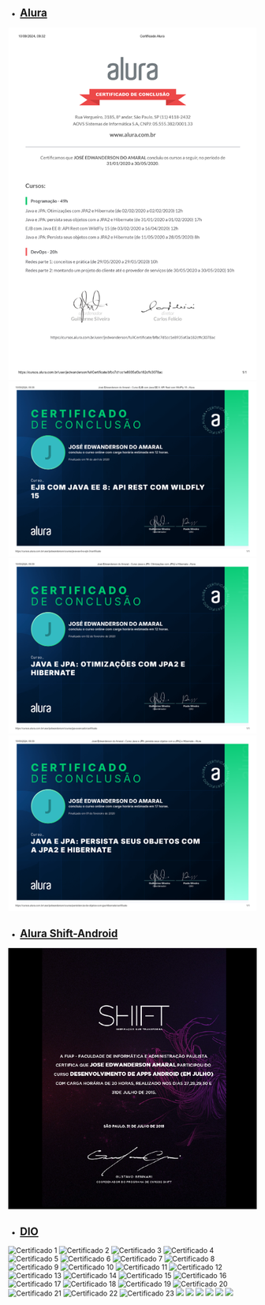 - ## [Alura](https://cursos.alura.com.br/user/jedwanderson/fullCertificate/bfbc7d1cc1e8935af3a182cffc3078ac)
<p align="left">
  <img src="certificate_alura_full.png" alt="Certificado 3" />
  <img src="jose-edwanderson-do-amaral-curso-ejb-com-java-ee-8-api-rest-com-wildfly-15-alura.png" alt="Certificado 3" />
  <img src="jose-edwanderson-do-amaral-curso-java-e-jpa-otimizacoes-com-jpa2-e-hibernate-alura.png" alt="Certificado 4" />
  <img src="jose-edwanderson-do-amaral-curso-java-e-jpa-persistir-seus-objetos-com-a-jpa2-e-hibernate-alura.png" alt="Certificado 5" />
</p>

- ## [Alura Shift-Android](certificate_android_shift.png)
<p align="left">
  <img src="certificate_android_shift.png" alt="Certificado 2" />
</p>

- ## [DIO](https://www.dio.me/users/andersonlinker)
<p align="left">
  <img src="https://hermes.dio.me/certificates/cover/0OXN0TLL.jpg" alt="Certificado 1" />
  <img src="https://hermes.dio.me/certificates/cover/HITAK8GU.jpg" alt="Certificado 2" />
  <img src="https://hermes.dio.me/certificates/cover/26N8AJGI.jpg" alt="Certificado 3" />
  <img src="https://hermes.dio.me/certificates/cover/WKJQAI4E.jpg" alt="Certificado 4" />
  <img src="https://hermes.dio.me/certificates/cover/IAX6DPOS.jpg" alt="Certificado 5" />

  <img src="https://hermes.dio.me/certificates/cover/QIF2MEIF.jpg" alt="Certificado 6" />
  <img src="https://hermes.dio.me/certificates/cover/DE5N4B6U.jpg" alt="Certificado 7" />
  <img src="https://hermes.dio.me/certificates/cover/AXIVHZKQ.jpg" alt="Certificado 8" />
  <img src="https://hermes.dio.me/certificates/cover/AY330XCO.jpg" alt="Certificado 9" />
  <img src="https://hermes.dio.me/certificates/cover/TEMCIDWV.jpg" alt="Certificado 10" />

  <img src="https://hermes.dio.me/certificates/cover/P0AGROPM.jpg" alt="Certificado 11" />
  <img src="https://hermes.dio.me/certificates/cover/E0SAFWKZ.jpg" alt="Certificado 12" />
  <img src="https://hermes.dio.me/certificates/cover/7T4CNORP.jpg" alt="Certificado 13" />
  <img src="https://hermes.dio.me/certificates/cover/BZRB3LAS.jpg" alt="Certificado 14" />
  <img src="https://hermes.dio.me/certificates/cover/TE0EGMJJ.jpg" alt="Certificado 15" />

  <img src="https://hermes.dio.me/certificates/cover/LLSCA9PU.jpg" alt="Certificado 16" />
  <img src="https://hermes.dio.me/certificates/cover/FYLDRD4P.jpg" alt="Certificado 17" />
  <img src="https://hermes.dio.me/certificates/cover/MPTECVSP.jpg" alt="Certificado 18" />
  <img src="https://hermes.dio.me/certificates/cover/0LO4TIOX.jpg" alt="Certificado 19" />
  <img src="https://hermes.dio.me/certificates/cover/BY1CDNUW.jpg" alt="Certificado 20" />

  <img src="https://hermes.dio.me/certificates/cover/ZR9ESIGK.jpg" alt="Certificado 21" />
  <img src="https://hermes.dio.me/certificates/cover/H5ZWYZ9A.jpg" alt="Certificado 22" />
  <img src="https://hermes.dio.me/certificates/cover/FPBZRGCF.jpg" alt="Certificado 23" />

  <img src="https://hermes.dio.me/certificates/cover/OTXKSK58.jpg" />
  <img src="https://hermes.dio.me/certificates/cover/YWDDDNJQ.jpg" />
  <img src="https://hermes.dio.me/certificates/cover/TO7UZFCT.jpg" />
  <img src="https://hermes.dio.me/certificates/cover/G2FA4LLZ.jpg" />
  
  <img src="https://hermes.dio.me/certificates/cover/QKN3WOMO.jpg" />
  <img src="https://hermes.dio.me/certificates/cover/A0WDTPCF.jpg" />
</p>
